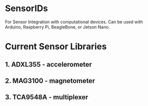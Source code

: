 # SensorIDs
For Sensor Integration with computational devices. Can be used with Arduino, Raspberry Pi, BeagleBone, or Jetson Nano.

# Current Sensor Libraries

## 1. ADXL355   - accelerometer
## 2. MAG3100   - magnetometer 
## 3. TCA9548A  - multiplexer